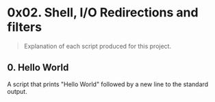 # 0x02. Shell, I/O Redirections and filters
> Explanation of each script produced for this project.
## 0. Hello World
A script that prints "Hello World" followed by a new line to the standard output.

